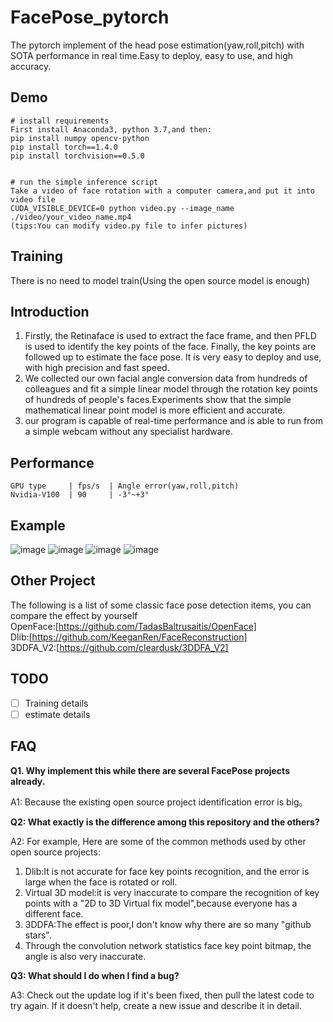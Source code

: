 # FacePose_pytorch

The pytorch implement of the head pose estimation(yaw,roll,pitch) with SOTA performance in real time.Easy to deploy, easy to use, and high accuracy.


## Demo

    # install requirements
    First install Anaconda3, python 3.7,and then:
    pip install numpy opencv-python 
    pip install torch==1.4.0
    pip install torchvision==0.5.0
	
	
    # run the simple inference script
    Take a video of face rotation with a computer camera,and put it into video file
    CUDA_VISIBLE_DEVICE=0 python video.py --image_name ./video/your_video_name.mp4
    (tips:You can modify video.py file to infer pictures)

## Training

There is no need to model train(Using the open source model is enough)

## Introduction

1. Firstly, the Retinaface is used to extract the face frame, and then PFLD is used to identify the key points of the face. Finally, the key points are followed up to estimate the face pose. It is very easy to deploy and use, with high precision and fast speed.
2. We collected our own facial angle conversion data from hundreds of colleagues and fit a simple linear model through the rotation key points of hundreds of people's faces.Experiments show that the simple mathematical linear point model is more efficient and accurate.
3. our program is capable of real-time performance and is able to run from a simple webcam without any specialist hardware.

## Performance
	
    GPU type     | fps/s  | Angle error(yaw,roll,pitch)
    Nvidia-V100  | 90     | -3°~+3° 

## Example
   ![image](https://github.com/WIKI2020/FacePose_pytorch/blob/master/img/0.jpg)
   ![image](https://github.com/WIKI2020/FacePose_pytorch/blob/master/img/1.jpg)
   ![image](https://github.com/WIKI2020/FacePose_pytorch/blob/master/img/2.jpg)
   ![image](https://github.com/WIKI2020/FacePose_pytorch/blob/master/img/3.jpg)

## Other Project
The following is a list of some classic face pose detection items, you can compare the effect by yourself  
OpenFace:[https://github.com/TadasBaltrusaitis/OpenFace]  
Dlib:[https://github.com/KeeganRen/FaceReconstruction]  
3DDFA_V2:[https://github.com/cleardusk/3DDFA_V2]  

## TODO
- [ ] Training details
- [ ] estimate details

## FAQ


**Q1. Why implement this while there are several FacePose projects already.**

A1: Because the existing open source project identification error is big。

**Q2: What exactly is the difference among this repository and the others?**

A2: For example, Here are some of the common methods used by other open source projects:
1. Dlib:It is not accurate for face key points recognition, and the error is large when the face is rotated or roll.
2. Virtual 3D model:it is very inaccurate to compare the recognition of key points with a "2D to 3D Virtual fix model",because everyone has a different face.
3. 3DDFA:The effect is poor,I don't know why there are so many "github stars".
4. Through the convolution network statistics face key point bitmap, the angle is also very inaccurate.


**Q3: What should I do when I find a bug?**

A3: Check out the update log if it's been fixed, then pull the latest code to try again. If it doesn't help, create a new issue and describe it in detail.
